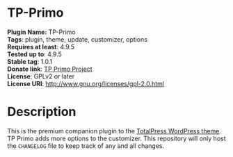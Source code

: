 # TP-Primo #

**Plugin Name:** TP-Primo<br />
**Tags**: plugin, theme, update, customizer, options<br />
**Requires at least**: 4.9.5<br />
**Tested up to**: 4.9.5<br />
**Stable tag**: 1.0.1<br />
**Donate link**: [TP Primo Project](https://www.paypal.me/themeawesome)<br />
**License**: GPLv2 or later<br />
**License URI**: http://www.gnu.org/licenses/gpl-2.0.html<br />

Description
===

This is the premium companion plugin to the [TotalPress WordPress theme](https://github.com/ThemeAwesome/TotalPress). TP Primo adds more options to the customizer. This repository will only host the `CHANGELOG` file to keep track of any and all changes.